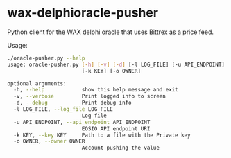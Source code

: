 # wax-delphioracle-pusher
Python client for the WAX delphi oracle that uses Bittrex as a price feed.

Usage:
```bash
./oracle-pusher.py --help                                                               
usage: oracle-pusher.py [-h] [-v] [-d] [-l LOG_FILE] [-u API_ENDPOINT]
                        [-k KEY] [-o OWNER]

optional arguments:
  -h, --help            show this help message and exit
  -v, --verbose         Print logged info to screen
  -d, --debug           Print debug info
  -l LOG_FILE, --log_file LOG_FILE
                        Log file
  -u API_ENDPOINT, --api_endpoint API_ENDPOINT
                        EOSIO API endpoint URI
  -k KEY, --key KEY     Path to a file with the Private key
  -o OWNER, --owner OWNER
                        Account pushing the value
```

